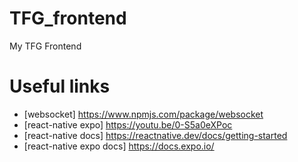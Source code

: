 # TFG_frontend
My TFG Frontend


# Useful links

+ [websocket] https://www.npmjs.com/package/websocket
+ [react-native expo] https://youtu.be/0-S5a0eXPoc
+ [react-native docs] https://reactnative.dev/docs/getting-started
+ [react-native expo docs] https://docs.expo.io/ 